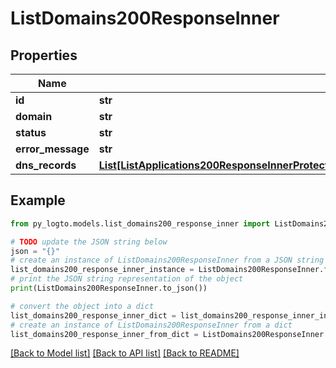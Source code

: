 # ListDomains200ResponseInner


## Properties

Name | Type | Description | Notes
------------ | ------------- | ------------- | -------------
**id** | **str** |  | 
**domain** | **str** |  | 
**status** | **str** |  | 
**error_message** | **str** |  | 
**dns_records** | [**List[ListApplications200ResponseInnerProtectedAppMetadataCustomDomainsInnerDnsRecordsInner]**](ListApplications200ResponseInnerProtectedAppMetadataCustomDomainsInnerDnsRecordsInner.md) |  | 

## Example

```python
from py_logto.models.list_domains200_response_inner import ListDomains200ResponseInner

# TODO update the JSON string below
json = "{}"
# create an instance of ListDomains200ResponseInner from a JSON string
list_domains200_response_inner_instance = ListDomains200ResponseInner.from_json(json)
# print the JSON string representation of the object
print(ListDomains200ResponseInner.to_json())

# convert the object into a dict
list_domains200_response_inner_dict = list_domains200_response_inner_instance.to_dict()
# create an instance of ListDomains200ResponseInner from a dict
list_domains200_response_inner_from_dict = ListDomains200ResponseInner.from_dict(list_domains200_response_inner_dict)
```
[[Back to Model list]](../README.md#documentation-for-models) [[Back to API list]](../README.md#documentation-for-api-endpoints) [[Back to README]](../README.md)


